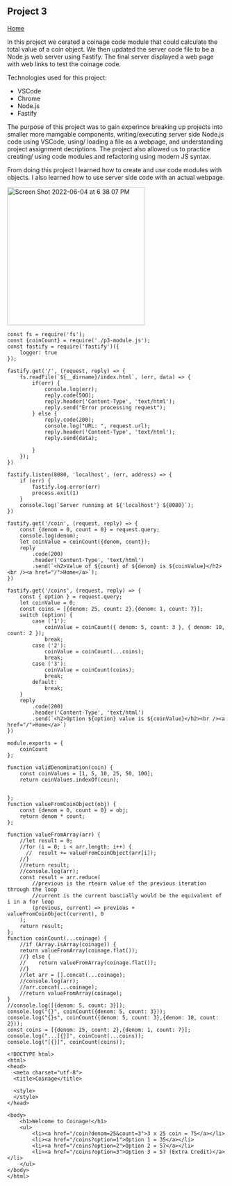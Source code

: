 ## Project 3

[Home](https://liv-edi.github.io/cit281/)

In this project we cerated a coinage code module that could calculate the total value of a coin object. We then updated the server code file to be a Node.js web server using Fastify. The final server displayed a web page with web links to test the coinage code.

Technologies used for this project:
- VSCode
- Chrome
- Node.js
- Fastify

The purpose of this project was to gain experince breaking up projects into smaller more mamgable components, writing/executing server side Node.js code using VSCode, using/ loading a file as a webpage, and understanding project assignment decriptions. The project also allowed us to practice creating/ using code modules and refactoring using modern JS syntax.

From doing this project I learned how to create and use code modules with objects. I also learned how to use server side code with an actual webpage.

<img width="317" alt="Screen Shot 2022-06-04 at 6 38 07 PM" src="https://user-images.githubusercontent.com/105889862/172033511-e9128517-c0be-46dd-b1a7-6b0ecabca6f2.png">


```
const fs = require('fs');
const {coinCount} = require('./p3-module.js');
const fastify = require('fastify')({
    logger: true
});

fastify.get('/', (request, reply) => {
    fs.readFile(`${__dirname}/index.html`, (err, data) => {
        if(err) {
            console.log(err);
            reply.code(500);
            reply.header('Content-Type', 'text/html');
            reply.send("Error processing request");
        } else {
            reply.code(200);
            console.log("URL: ", request.url);
            reply.header('Content-Type', 'text/html');
            reply.send(data);

        }
    });
})

fastify.listen(8080, 'localhost', (err, address) => {
    if (err) {
        fastify.log.error(err)
        process.exit(1)
    }
    console.log(`Server running at ${'localhost'} ${8080}`);
})

fastify.get('/coin', (request, reply) => {
    const {denom = 0, count = 0} = request.query;
    console.log(denom);
    let coinValue = coinCount({denom, count});
    reply
        .code(200)
        .header('Content-Type', 'text/html')
        .send(`<h2>Value of ${count} of ${denom} is ${coinValue}</h2><br /><a href="/">Home</a>`);
})

fastify.get('/coins', (request, reply) => {
    const { option } = request.query;
    let coinValue = 0;
    const coins = [{denom: 25, count: 2},{denom: 1, count: 7}];
    switch (option) {
        case ('1'):
            coinValue = coinCount({ denom: 5, count: 3 }, { denom: 10, count: 2 });
            break;
        case ('2'):
            coinValue = coinCount(...coins);
            break;
        case ('3'):
            coinValue = coinCount(coins);
            break;
        default:
            break;
    }
    reply
        .code(200)
        .header('Content-Type', 'text/html')
        .send(`<h2>Option ${option} value is ${coinValue}</h2><br /><a href="/">Home</a>`)
})
```

```
module.exports = {
    coinCount
};

function validDenomination(coin) {
    const coinValues = [1, 5, 10, 25, 50, 100];
    return coinValues.indexOf(coin);
    
    
};
function valueFromCoinObject(obj) {
    const {denom = 0, count = 0} = obj;
    return denom * count;
};

function valueFromArray(arr) {
    //let result = 0;
    //for (i = 0; i < arr.length; i++) {
      //  result += valueFromCoinObject(arr[i]);
    //}
    //return result;
    //console.log(arr);
    const result = arr.reduce(
        //previous is the rteurn value of the previous iteration through the loop
        //current is the current bascially would be the equivalent of i in a for loop
        (previous, current) => previous + valueFromCoinObject(current), 0
    );
    return result;
};
function coinCount(...coinage) {
    //if (Array.isArray(coinage)) {
    return valueFromArray(coinage.flat());
    //} else {
    //    return valueFromArray(coinage.flat());
    //}
    //let arr = [].concat(...coinage);
    //console.log(arr);
    //arr.concat(...coinage);
    //return valueFromArray(coinage);
}
//console.log([{denom: 5, count: 3}]);
console.log("{}", coinCount({denom: 5, count: 3}));
console.log("{}s", coinCount({denom: 5, count: 3},{denom: 10, count: 2}));
const coins = [{denom: 25, count: 2},{denom: 1, count: 7}];
console.log("...[{}]", coinCount(...coins));
console.log("[{}]", coinCount(coins));
```

```
<!DOCTYPE html>
<html>
<head>
  <meta charset="utf-8">
  <title>Coinage</title>

  <style>
  </style>
</head>

<body>
    <h1>Welcome to Coinage!</h1>
    <ul>
        <li><a href="/coin?denom=25&count=3">3 x 25 coin = 75</a></li>
        <li><a href="/coins?option=1">Option 1 = 35</a></li>
        <li><a href="/coins?option=2">Option 2 = 57</a></li>
        <li><a href="/coins?option=3">Option 3 = 57 (Extra Credit)</a></li>
    </ul>
</body>
</html>
```
